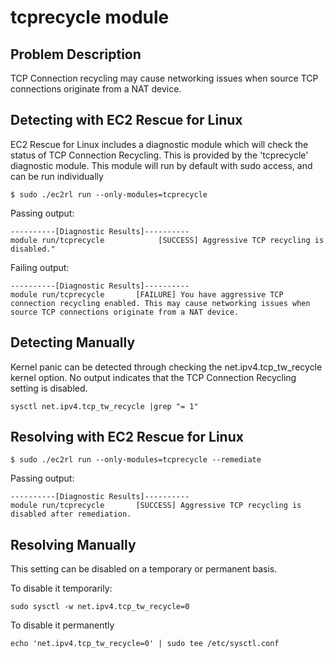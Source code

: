 # tcprecycle module

## Problem Description

TCP Connection recycling may cause networking issues when source TCP connections originate from a NAT device.

## Detecting with EC2 Rescue for Linux

EC2 Rescue for Linux includes a diagnostic module which will check the status of TCP Connection Recycling. This is provided by the 'tcprecycle' diagnostic module.  This module will run by default with sudo access, and can be run individually

```commandline
$ sudo ./ec2rl run --only-modules=tcprecycle
```

Passing output:

```commandline
----------[Diagnostic Results]----------
module run/tcprecycle            [SUCCESS] Aggressive TCP recycling is disabled."
```

Failing output:

```commandline
----------[Diagnostic Results]----------
module run/tcprecycle       [FAILURE] You have aggressive TCP connection recycling enabled. This may cause networking issues when source TCP connections originate from a NAT device.
```

## Detecting Manually

Kernel panic can be detected through checking the net.ipv4.tcp_tw_recycle kernel option. No output indicates that the TCP Connection Recycling setting is disabled.

```commandline
sysctl net.ipv4.tcp_tw_recycle |grep "= 1"
```

## Resolving with EC2 Rescue for Linux

```commandline
$ sudo ./ec2rl run --only-modules=tcprecycle --remediate
```

Passing output:
```commandline
----------[Diagnostic Results]----------
module run/tcprecycle       [SUCCESS] Aggressive TCP recycling is disabled after remediation.
```

## Resolving Manually

This setting can be disabled on a temporary or permanent basis.

To disable it temporarily:

```commandline
sudo sysctl -w net.ipv4.tcp_tw_recycle=0
```

To disable it permanently

```commandline
echo 'net.ipv4.tcp_tw_recycle=0' | sudo tee /etc/sysctl.conf
```
